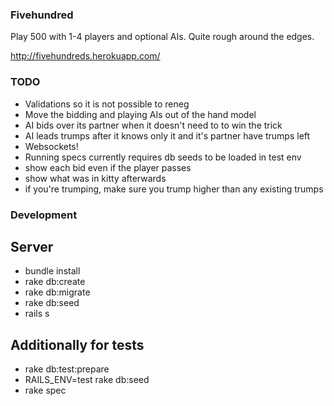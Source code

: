 ###  Fivehundred

Play 500 with 1-4 players and optional AIs. Quite rough around the edges.

http://fivehundreds.herokuapp.com/

###  TODO
- Validations so it is not possible to reneg
- Move the bidding and playing AIs out of the hand model
- AI bids over its partner when it doesn't need to to win the trick
- AI leads trumps after it knows only it and it's partner have trumps left
- Websockets!
- Running specs currently requires db seeds to be loaded in test env
- show each bid even if the player passes
- show what was in kitty afterwards
- if you're trumping, make sure you trump higher than any existing trumps

### Development
## Server
- bundle install
- rake db:create
- rake db:migrate
- rake db:seed
- rails s

## Additionally for tests
- rake db:test:prepare
- RAILS_ENV=test rake db:seed
- rake spec

